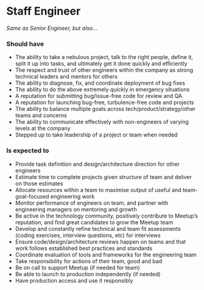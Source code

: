 Staff Engineer
==============

*Same as Senior Engineer, but also...*

### Should have
* The ability to take a nebulous project, talk to the right people, define it, split it up into tasks, and ultimately get it done quickly and efficiently
* The respect and trust of other engineers within the company as strong technical leaders and mentors for others
* The ability to diagnose, fix, and coordinate deployment of bug fixes
* The ability to do the above extremely quickly in emergency situations
* A reputation for submitting bug/issue-free code for review and QA
* A reputation for launching bug-free, turbulence-free code and projects
* The ability to balance multiple goals across tech/product/strategy/other teams and concerns
* The ability to communicate effectively with non-engineers of varying levels at the company
* Stepped up to take leadership of a project or team when needed

### Is expected to
* Provide task definition and design/architecture direction for other engineers
* Estimate time to complete projects given structure of team and deliver on those estimates
* Allocate resources within a team to maximise output of useful and team-goal-focused engineering work
* Monitor performance of engineers on team, and partner with engineering managers on mentoring and growth
* Be active in the technology community, positively contribute to Meetup’s reputation, and find great candidates to grow the Meetup team
* Develop and constantly refine technical and team fit assessments (coding exercises, interview questions, etc) for interviews
* Ensure code/design/architecture reviews happen on teams and that work follows established best practices and standards
* Coordinate evaluation of tools and frameworks for the engineering team
* Take responsibility for actions of their team, good and bad
* Be on call to support Meetup (if needed for team)
* Be able to launch to production independently (if needed)
* Have production access and use it responsibly
